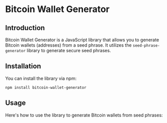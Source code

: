 # Bitcoin Wallet Generator

## Introduction
Bitcoin Wallet Generator is a JavaScript library that allows you to generate Bitcoin wallets (addresses) from a seed phrase. It utilizes the `seed-phrase-generator` library to generate secure seed phrases.

## Installation
You can install the library via npm:

```
npm install bitcoin-wallet-generator
```

## Usage
Here's how to use the library to generate Bitcoin wallets from seed phrases: